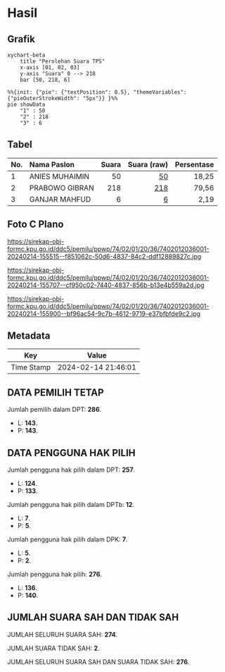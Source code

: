 # Hasil

## Grafik

```mermaid
xychart-beta
    title "Perolehan Suara TPS"
    x-axis [01, 02, 03]
    y-axis "Suara" 0 --> 218
    bar [50, 218, 6]
```

```mermaid
%%{init: {"pie": {"textPosition": 0.5}, "themeVariables": {"pieOuterStrokeWidth": "5px"}} }%%
pie showData
    "1" : 50
    "2" : 218
    "3" : 6
```

## Tabel

| No. | Nama Paslon    | Suara | Suara (raw) | Persentase |
|:--- |:-------------- | -----:| -----------:| ----------:|
| 1   | ANIES MUHAIMIN | 50    | [50][p-1]   | 18,25      |
| 2   | PRABOWO GIBRAN | 218   | [218][p-2]  | 79,56      |
| 3   | GANJAR MAHFUD  | 6     | [6][p-3]    | 2,19       |


[p-1]: https://github.com/gigit-pemilu/pemilu-2024-74-sulawesi-tenggara/blob/main/pilpres/hitung-suara/sub/74-sulawesi-tenggara/sub/02-konawe/sub/01-lambuya/sub/2036-watarema/sub/001-tps/sub/paslon-1.txt
[p-2]: https://github.com/gigit-pemilu/pemilu-2024-74-sulawesi-tenggara/blob/main/pilpres/hitung-suara/sub/74-sulawesi-tenggara/sub/02-konawe/sub/01-lambuya/sub/2036-watarema/sub/001-tps/sub/paslon-2.txt
[p-3]: https://github.com/gigit-pemilu/pemilu-2024-74-sulawesi-tenggara/blob/main/pilpres/hitung-suara/sub/74-sulawesi-tenggara/sub/02-konawe/sub/01-lambuya/sub/2036-watarema/sub/001-tps/sub/paslon-3.txt

## Foto C Plano

https://sirekap-obj-formc.kpu.go.id/ddc5/pemilu/ppwp/74/02/01/20/36/7402012036001-20240214-155515--f851062c-50d6-4837-84c2-ddf12889827c.jpg

https://sirekap-obj-formc.kpu.go.id/ddc5/pemilu/ppwp/74/02/01/20/36/7402012036001-20240214-155707--cf950c02-7440-4837-856b-b13e4b559a2d.jpg

https://sirekap-obj-formc.kpu.go.id/ddc5/pemilu/ppwp/74/02/01/20/36/7402012036001-20240214-155900--bf96ac54-9c7b-4612-9719-e37bfbfde9c2.jpg


## Metadata

| Key        | Value               |
| ---------- | ------------------- |
| Time Stamp | 2024-02-14 21:46:01 |


## DATA PEMILIH TETAP

Jumlah pemilih dalam DPT: **286**.
 * L: **143**.
 * P: **143**.

## DATA PENGGUNA HAK PILIH

Jumlah pengguna hak pilih dalam DPT: **257**.
 * L: **124**.
 * P: **133**.

Jumlah pengguna hak pilih dalam DPTb: **12**.
 * L: **7**.
 * P: **5**.

Jumlah pengguna hak pilih dalam DPK: **7**.
 * L: **5**.
 * P: **2**.

Jumlah pengguna hak pilih: **276**.
 * L: **136**.
 * P: **140**.

## JUMLAH SUARA SAH DAN TIDAK SAH

JUMLAH SELURUH SUARA SAH: **274**.

JUMLAH SUARA TIDAK SAH: **2**.

JUMLAH SELURUH SUARA SAH DAN SUARA TIDAK SAH: **276**.



